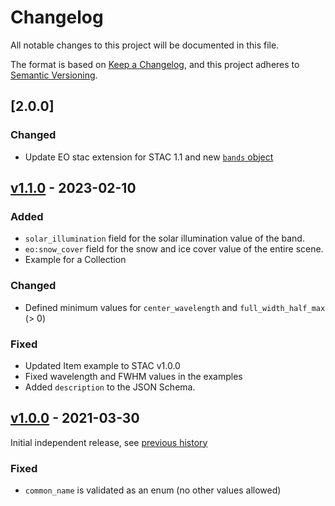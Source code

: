 # Changelog
All notable changes to this project will be documented in this file.

The format is based on [Keep a Changelog](https://keepachangelog.com/en/1.0.0/),
and this project adheres to [Semantic Versioning](https://semver.org/spec/v2.0.0.html).

## [2.0.0]

### Changed

- Update EO stac extension for STAC 1.1 and new [`bands` object](https://github.com/radiantearth/stac-spec/pull/1254)

## [v1.1.0] - 2023-02-10

### Added

- `solar_illumination` field for the solar illumination value of the band.
- `eo:snow_cover` field for the snow and ice cover value of the entire scene.
- Example for a Collection

### Changed

- Defined minimum values for `center_wavelength` and `full_width_half_max` (> 0)

### Fixed

- Updated Item example to STAC v1.0.0
- Fixed wavelength and FWHM values in the examples
- Added `description` to the JSON Schema.

## [v1.0.0] - 2021-03-30

Initial independent release, see [previous history](https://github.com/radiantearth/stac-spec/commits/v1.0.0-rc.2/extensions/eo)

### Fixed

- `common_name` is validated as an enum (no other values allowed)

[Unreleased]: <https://github.com/stac-extensions/eo/compare/v1.1.0...HEAD>
[v1.1.0]: <https://github.com/stac-extensions/eo/compare/v1.0.0...v1.1.0>
[v1.0.0]: <https://github.com/stac-extensions/eo/tree/v1.0.0>
